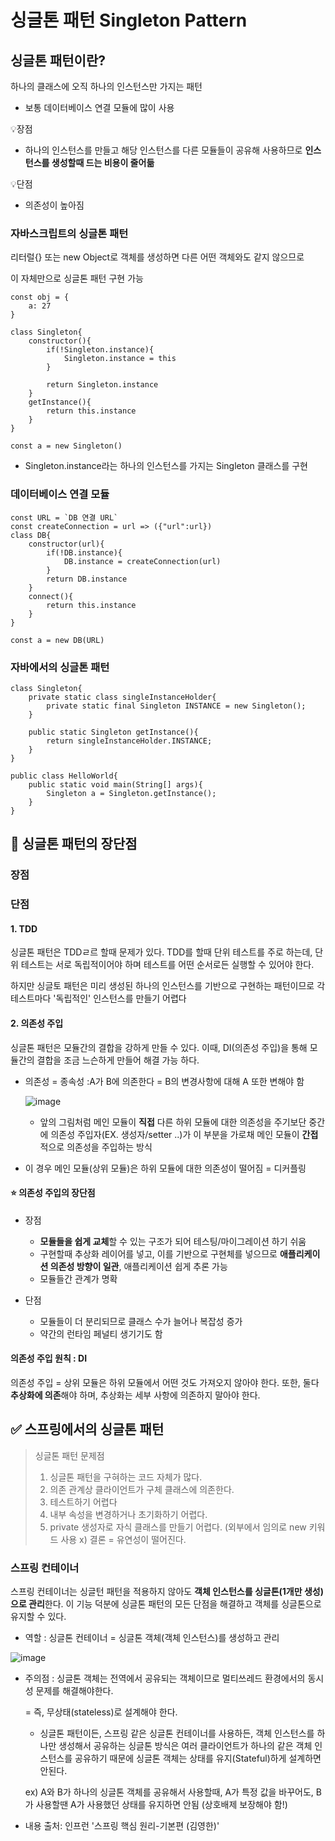 # 싱글톤 패턴 Singleton Pattern

## 싱글톤 패턴이란?

하나의 클래스에 오직 하나의 인스턴스만 가지는 패턴
- 보통 데이터베이스 연결 모듈에 많이 사용


💡장점
- 하나의 인스턴스를 만들고 해당 인스턴스를 다른 모듈들이 공유해 사용하므로 **인스턴스를 생성할때 드는 비용이 줄어듦**


💡단점
- 의존성이 높아짐


### 자바스크립트의 싱글톤 패턴

리터럴{} 또는 new Object로 객체를 생성하면 다른 어떤 객체와도 같지 않으므로 

이 자체만으로 싱글톤 패턴 구현 가능

```
const obj = {
    a: 27
}
```


```
class Singleton{
    constructor(){
        if(!Singleton.instance){
            Singleton.instance = this
        }

        return Singleton.instance
    }
    getInstance(){
        return this.instance
    }
}

const a = new Singleton()
```
-  Singleton.instance라는 하나의 인스턴스를 가지는 Singleton 클래스를 구현



### 데이터베이스 연결 모듈

```
const URL = `DB 연결 URL`
const createConnection = url => ({"url":url})
class DB{
    constructor(url){
        if(!DB.instance){
            DB.instance = createConnection(url)
        }
        return DB.instance
    }
    connect(){
        return this.instance
    }
}

const a = new DB(URL)
```


### 자바에서의 싱글톤 패턴
```
class Singleton{
    private static class singleInstanceHolder{
        private static final Singleton INSTANCE = new Singleton();
    }

    public static Singleton getInstance(){
        return singleInstanceHolder.INSTANCE;
    }
}

public class HelloWorld{
    public static void main(String[] args){
        Singleton a = Singleton.getInstance();
    }
}
```


## 📌 싱글톤 패턴의 장단점

### 장점



### 단점

#### 1. TDD

싱글톤 패턴은 TDDㄹ르 할때 문제가 있다. TDD를 할때 단위 테스트를 주로 하는데, 단위 테스트는 서로 독립적이어야 하며 테스트를 어떤 순서로든 실행할 수 있어야 한다.

하지만 싱글토 패턴은 미리 생성된 하나의 인스턴스를 기반으로 구현하는 패턴이므로 각 테스트마다 '독립적인' 인스턴스를 만들기 어렵다


#### 2. 의존성 주입

싱글톤 패턴은 모듈간의 결합을 강하게 만들 수 있다. 
이때, DI(의존성 주입)을 통해 모듈간의 결합을 조금 느슨하게 만들어 해결 가능 하다.
- 의존성 = 종속성 :A가 B에 의존한다 = B의 변경사항에 대해 A 또한 변해야 함

    ![image](https://github.com/zeunxx/algorithm/assets/81572478/e9b83de7-2ed9-40bf-b03c-362a1c3979d6)
    - 앞의 그림처럼 메인 모듈이 **직접** 다른 하위 모듈에 대한 의존성을 주기보단 중간에 의존성 주입자(EX. 생성자/setter ..)가 이 부분을 가로채 메인 모듈이 **간접**적으로 의존성을 주입하는 방식

- 이 경우 메인 모듈(상위 모듈)은 하위 모듈에 대한 의존성이 떨어짐 = 디커플링


#### ⭐ 의존성 주입의 장단점
- 장점
    - **모듈들을 쉽게 교체**할 수 있는 구조가 되어 테스팅/마이그레이션 하기 쉬움
    - 구현할때 추상화 레이어를 넣고, 이를 기반으로 구현체를 넣으므로 **애플리케이션 의존성 방향이 일관**, 애플리케이션 쉽게 추론 가능
    - 모듈들간 관계가 명확

- 단점
    - 모듈들이 더 분리되므로 클래스 수가 늘어나 복잡성 증가
    - 약간의 런타임 페널티 생기기도 함


#### 의존성 주입 원칙 : DI
의존성 주입 = 상위 모듈은 하위 모듈에서 어떤 것도 가져오지 않아야 한다. 또한, 둘다 **추상화에 의존**해야 하며, 추상화는 세부 사항에 의존하지 말아야 한다.


## ✅ 스프링에서의 싱글톤 패턴


> 싱글톤 패턴 문제점
> 1. 싱글톤 패턴을 구혀하는 코드 자체가 많다.
> 2. 의존 관계상 클라이언트가 구체 클래스에 의존한다.
> 3. 테스트하기 어렵다
> 4. 내부 속성을 변경하거나 초기화하기 어렵다.
> 5. private 생성자로 자식 클래스를 만들기 어렵다. (외부에서 임의로 new 키워드 사용 x)
> 결론 = 유연성이 떨어진다.


### 스프링 컨테이너

스프링 컨테이너는 싱글턴 패턴을 적용하지 않아도 **객체 인스턴스를 싱글톤(1개만 생성)으로 관리**한다. 이 기능 덕분에 싱글톤 패턴의 모든 단점을 해결하고 객체를 싱글톤으로 유지할 수 있다.

- 역할 : 싱글톤 컨테이너 = 싱글톤 객체(객체 인스턴스)를 생성하고 관리


![image](https://github.com/zeunxx/algorithm/assets/81572478/87f72312-2832-4db4-baa7-f8dbf919d362)


- 주의점 : 싱글톤 객체는 전역에서 공유되는 객체이므로 멀티쓰레드 환경에서의 동시성 문제를 해결해야한다. 

    = 즉, 무상태(stateless)로 설계해야 한다.
    - 싱글톤 패턴이든, 스프링 같은 싱글톤 컨테이너를 사용하든, 객체 인스턴스를 하나만 생성해서 공유하는 싱글톤 방식은 여러 클라이언트가 하나의 같은 객체 인스턴스를 공유하기 때문에 싱글톤 객체는 상태를 유지(Stateful)하게 설계하면 안된다.

    ex) A와 B가 하나의 싱글톤 객체를 공유해서 사용할때, A가 특정 값을 바꾸어도, B가 사용할땐 A가 사용했던 상태를 유지하면 안됨 (상호배제 보장해야 함!)


- 내용 출처: 인프런 '스프링 핵심 원리-기본편 (김영한)'